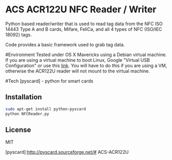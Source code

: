 ACS ACR122U NFC Reader / Writer
=========

Python based reader/writer that is used to read tag data from the NFC ISO 14443 Type A and B cards, Mifare, FeliCa, and all 4 types of NFC (ISO/IEC 18092) tags.

Code provides a basic framework used to grab tag data.

#Environment
Tested under OS X Mavericks using a Debian virtual machine. If you are using a virtual machine to boot Linux, Google "Virtual USB Configuration" or use this [link](http://greatxam.wordpress.com/2010/11/23/virtualbox-usb-configuration/). You will have to do this if you are using a VM, otherwise the ACR122U reader will not mount to the virtual machine.

#Tech
[pyscard] - python for smart cards


Installation
--------------

```sh
sudo apt-get install python-pyscard
python NFCReader.py

```


License
----
MIT

[pyscard]:http://pyscard.sourceforge.net/# ACS-ACR122U
